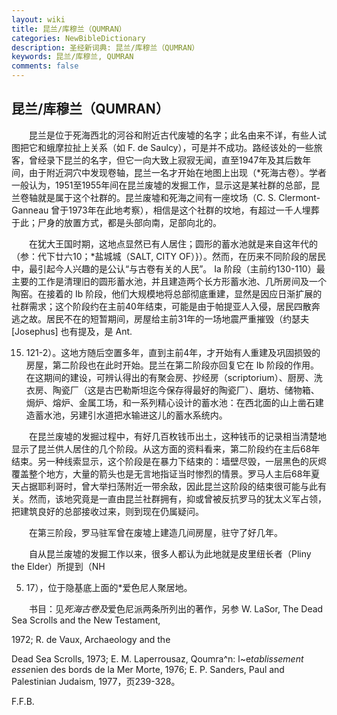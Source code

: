 ```yaml
---
layout: wiki
title: 昆兰/库穆兰（QUMRAN）
categories: NewBibleDictionary
description: 圣经新词典: 昆兰/库穆兰（QUMRAN）
keywords: 昆兰/库穆兰, QUMRAN
comments: false
---
```


## 昆兰/库穆兰（QUMRAN）

　　昆兰是位于死海西北的河谷和附近古代废墟的名字；此名由来不详，有些人试图把它和蛾摩拉扯上关系（如 F. de Saulcy），可是并不成功。路经该处的一些旅客，曾经录下昆兰的名字，但它一向大致上寂寂无闻，直至1947年及其后数年间，由于附近洞穴中发现卷轴，昆兰一名才开始在地图上出现（*死海古卷）。学者一般认为，1951至1955年间在昆兰废墟的发掘工作，显示这是某社群的总部，昆兰卷轴就是属于这个社群的。昆兰废墟和死海之间有一座坟场（C. S. Clermont-Ganneau 曾于1973年在此地考察），相信是这个社群的坟地，有超过一千人埋葬于此；尸身的放置方式，都是头部向南，足部向北的。

　　在犹大王国时期，这地点显然已有人居住；圆形的蓄水池就是来自这年代的（参：代下廿六10；*盐城城（SALT, CITY OF）}）。然而，在历来不同阶段的居民中，最引起今人兴趣的是公认“与古卷有关的人民”。 Ia 阶段（主前约130-110）最主要的工作是清理旧的圆形蓄水池，并且建造两个长方形蓄水池、几所房间及一个陶窑。在接着的 Ib 阶段，他们大规模地将总部彻底重建，显然是因应日渐扩展的社群需求；这个阶段约在主前40年结束，可能是由于帕提亚人入侵，居民四散奔逃之故。居民不在的短暂期间，房屋给主前31年的一场地震严重摧毁（约瑟夫 [Josephus] 也有提及，是 Ant.

15. 121-2）。这地方随后空置多年，直到主前4年，才开始有人重建及巩固损毁的房屋，第二阶段也在此时开始。昆兰在第二阶段亦回复它在 Ib 阶段的作用。在这期间的建设，可辨认得出的有聚会房、抄经房（scriptorium）、厨房、洗衣房、陶瓷厂（这是古巴勒斯坦迄今保存得最好的陶瓷厂）、磨坊、储物箱、焗炉、熔炉、金属工场，和一系列精心设计的蓄水池：在西北面的山上凿石建造蓄水池，另建引水道把水输进这儿的蓄水系统内。

　　在昆兰废墟的发掘过程中，有好几百枚钱币出土，这种钱币的记录相当清楚地显示了昆兰供人居住的几个阶段。从这方面的资料看来，第二阶段约在主后68年结束。另一种线索显示，这个阶段是在暴力下结束的：墙壁尽毁，一层黑色的灰烬覆盖整个地方，大量的箭头也是无言地指证当时惨烈的情景。罗马人主后68年夏天占据耶利哥时，曾大举扫荡附近一带余敌，因此昆兰这阶段的结束很可能与此有关。然而，该地究竟是一直由昆兰社群拥有，抑或曾被反抗罗马的犹太义军占领，把建筑良好的总部接收过来，则到现在仍属疑问。

　　在第三阶段，罗马驻军曾在废墟上建造几间房屋，驻守了好几年。

　　自从昆兰废墟的发掘工作以来，很多人都认为此地就是皮里纽长者（Pliny the Elder）所提到（NH

5. 17），位于隐基底上面的*爱色尼人聚居地。

　　书目：见*死海古卷及*爱色尼派两条所列出的著作，另参 W. LaSor, The Dead Sea Scrolls and the New Testament,

1972; R. de Vaux, Archaeology and the

Dead Sea Scrolls, 1973; E. M. Laperrousaz, Qoumra^n: l~e*tablissement esse*nien des bords de la Mer Morte, 1976; E. P. Sanders, Paul and Palestinian Judaism, 1977，页239-328。

F.F.B.








